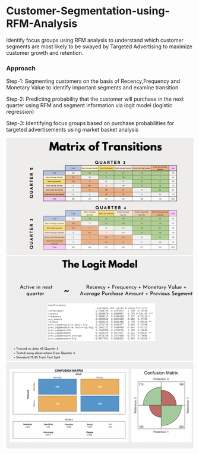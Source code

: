 # Customer-Segmentation-using-RFM-Analysis
Identify focus groups using RFM analysis to understand which customer segments are most likely to be swayed by Targeted Advertising to maximize customer growth and retention.

### Approach

Step-1: Segmenting customers on the basis of Recency,Frequency and Monetary Value to identify important segments and examine transition

Step-2: Predicting probability that the customer will purchase in the next quarter using RFM and segment information via logit model (logistic regression)

Step-3: Identifying focus groups based on purchase probabilities for targeted advertisements using market basket analysis

![img-0](MT.png)
![img-1](LM.png)
![img-2](CM.png)
